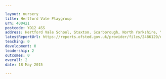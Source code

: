 ```yaml
---

layout: nursery
title: Hertford Vale Playgroup
urn: 400421
postcode: YO12 4SS
address: Hertford Vale School, Staxton, Scarborough, North Yorkshire, YO12 4SS
latestReportUrl: https://reports.ofsted.gov.uk/provider/files/2486129/urn/400421.pdf
teaching: 0
development: 0
leadership: 2
outcomes: 0
overall: 2
date: 18 May 2015

---
```

